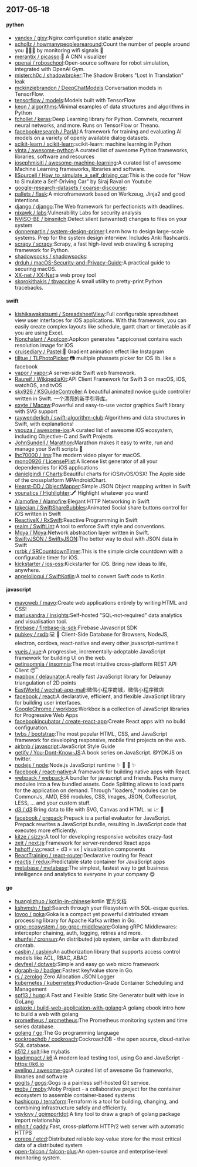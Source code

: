 ## 2017-05-18

#### python
* [yandex / gixy](https://github.com/yandex/gixy):Nginx configuration static analyzer
* [schollz / howmanypeoplearearound](https://github.com/schollz/howmanypeoplearearound):Count the number of people around you 👨‍👨‍👦 by monitoring wifi signals 📡
* [merantix / picasso](https://github.com/merantix/picasso):🎨 A CNN visualizer
* [openai / roboschool](https://github.com/openai/roboschool):Open-source software for robot simulation, integrated with OpenAI Gym.
* [misterch0c / shadowbroker](https://github.com/misterch0c/shadowbroker):The Shadow Brokers "Lost In Translation" leak
* [mckinziebrandon / DeepChatModels](https://github.com/mckinziebrandon/DeepChatModels):Conversation models in TensorFlow.
* [tensorflow / models](https://github.com/tensorflow/models):Models built with TensorFlow
* [keon / algorithms](https://github.com/keon/algorithms):Minimal examples of data structures and algorithms in Python
* [fchollet / keras](https://github.com/fchollet/keras):Deep Learning library for Python. Convnets, recurrent neural networks, and more. Runs on TensorFlow or Theano.
* [facebookresearch / ParlAI](https://github.com/facebookresearch/ParlAI):A framework for training and evaluating AI models on a variety of openly available dialog datasets.
* [scikit-learn / scikit-learn](https://github.com/scikit-learn/scikit-learn):scikit-learn: machine learning in Python
* [vinta / awesome-python](https://github.com/vinta/awesome-python):A curated list of awesome Python frameworks, libraries, software and resources
* [josephmisiti / awesome-machine-learning](https://github.com/josephmisiti/awesome-machine-learning):A curated list of awesome Machine Learning frameworks, libraries and software.
* [llSourcell / How_to_simulate_a_self_driving_car](https://github.com/llSourcell/How_to_simulate_a_self_driving_car):This is the code for "How to Simulate a Self-Driving Car" by Siraj Raval on Youtube
* [google-research-datasets / coarse-discourse](https://github.com/google-research-datasets/coarse-discourse):
* [pallets / flask](https://github.com/pallets/flask):A microframework based on Werkzeug, Jinja2 and good intentions
* [django / django](https://github.com/django/django):The Web framework for perfectionists with deadlines.
* [nixawk / labs](https://github.com/nixawk/labs):Vulnerability Labs for security analysis
* [NVISO-BE / binsnitch](https://github.com/NVISO-BE/binsnitch):Detect silent (unwanted) changes to files on your system
* [donnemartin / system-design-primer](https://github.com/donnemartin/system-design-primer):Learn how to design large-scale systems. Prep for the system design interview. Includes Anki flashcards.
* [scrapy / scrapy](https://github.com/scrapy/scrapy):Scrapy, a fast high-level web crawling & scraping framework for Python.
* [shadowsocks / shadowsocks](https://github.com/shadowsocks/shadowsocks):
* [drduh / macOS-Security-and-Privacy-Guide](https://github.com/drduh/macOS-Security-and-Privacy-Guide):A practical guide to securing macOS.
* [XX-net / XX-Net](https://github.com/XX-net/XX-Net):a web proxy tool
* [skorokithakis / tbvaccine](https://github.com/skorokithakis/tbvaccine):A small utility to pretty-print Python tracebacks.

#### swift
* [kishikawakatsumi / SpreadsheetView](https://github.com/kishikawakatsumi/SpreadsheetView):Full configurable spreadsheet view user interfaces for iOS applications. With this framework, you can easily create complex layouts like schedule, gantt chart or timetable as if you are using Excel.
* [Nonchalant / AppIcon](https://github.com/Nonchalant/AppIcon):AppIcon generates *.appiconset contains each resolution image for iOS
* [cruisediary / Pastel](https://github.com/cruisediary/Pastel):🎨 Gradient animation effect like Instagram
* [tilltue / TLPhotoPicker](https://github.com/tilltue/TLPhotoPicker):📷 multiple phassets picker for iOS lib. like a facebook
* [vapor / vapor](https://github.com/vapor/vapor):A server-side Swift web framework.
* [Raureif / WikipediaKit](https://github.com/Raureif/WikipediaKit):API Client Framework for Swift 3 on macOS, iOS, watchOS, and tvOS
* [skx926 / KSGuideController](https://github.com/skx926/KSGuideController):A beautiful animated novice guide controller written in Swift. 一个漂亮的新手引导库。
* [exyte / Macaw](https://github.com/exyte/Macaw):Powerful and easy-to-use vector graphics Swift library with SVG support
* [raywenderlich / swift-algorithm-club](https://github.com/raywenderlich/swift-algorithm-club):Algorithms and data structures in Swift, with explanations!
* [vsouza / awesome-ios](https://github.com/vsouza/awesome-ios):A curated list of awesome iOS ecosystem, including Objective-C and Swift Projects
* [JohnSundell / Marathon](https://github.com/JohnSundell/Marathon):Marathon makes it easy to write, run and manage your Swift scripts 🏃
* [lhc70000 / iina](https://github.com/lhc70000/iina):The modern video player for macOS.
* [mono0926 / LicensePlist](https://github.com/mono0926/LicensePlist):A license list generator of all your dependencies for iOS applications
* [danielgindi / Charts](https://github.com/danielgindi/Charts):Beautiful charts for iOS/tvOS/OSX! The Apple side of the crossplatform MPAndroidChart.
* [Hearst-DD / ObjectMapper](https://github.com/Hearst-DD/ObjectMapper):Simple JSON Object mapping written in Swift
* [younatics / Highlighter](https://github.com/younatics/Highlighter):🖍 Highlight whatever you want!
* [Alamofire / Alamofire](https://github.com/Alamofire/Alamofire):Elegant HTTP Networking in Swift
* [takecian / SwiftShareBubbles](https://github.com/takecian/SwiftShareBubbles):Animated Social share buttons control for iOS written in Swift
* [ReactiveX / RxSwift](https://github.com/ReactiveX/RxSwift):Reactive Programming in Swift
* [realm / SwiftLint](https://github.com/realm/SwiftLint):A tool to enforce Swift style and conventions.
* [Moya / Moya](https://github.com/Moya/Moya):Network abstraction layer written in Swift.
* [SwiftyJSON / SwiftyJSON](https://github.com/SwiftyJSON/SwiftyJSON):The better way to deal with JSON data in Swift
* [rsrbk / SRCountdownTimer](https://github.com/rsrbk/SRCountdownTimer):This is the simple circle countdown with a configurable timer for iOS.
* [kickstarter / ios-oss](https://github.com/kickstarter/ios-oss):Kickstarter for iOS. Bring new ideas to life, anywhere.
* [angelolloqui / SwiftKotlin](https://github.com/angelolloqui/SwiftKotlin):A tool to convert Swift code to Kotlin.

#### javascript
* [mavoweb / mavo](https://github.com/mavoweb/mavo):Create web applications entirely by writing HTML and CSS!
* [mariusandra / insights](https://github.com/mariusandra/insights):Self-hosted "SQL-not-required" data analytics and visualisation tool.
* [firebase / firebase-js-sdk](https://github.com/firebase/firebase-js-sdk):Firebase Javascript SDK
* [pubkey / rxdb](https://github.com/pubkey/rxdb):💻 📱 Client-Side Database for Browsers, NodeJS, electron, cordova, react-native and every other javascript-runtime ❗️
* [vuejs / vue](https://github.com/vuejs/vue):A progressive, incrementally-adoptable JavaScript framework for building UI on the web.
* [getinsomnia / insomnia](https://github.com/getinsomnia/insomnia):The most intuitive cross-platform REST API Client 😴
* [mapbox / delaunator](https://github.com/mapbox/delaunator):A really fast JavaScript library for Delaunay triangulation of 2D points
* [EastWorld / wechat-app-mall](https://github.com/EastWorld/wechat-app-mall):微信小程序商城，微信小程序微店
* [facebook / react](https://github.com/facebook/react):A declarative, efficient, and flexible JavaScript library for building user interfaces.
* [GoogleChrome / workbox](https://github.com/GoogleChrome/workbox):Workbox is a collection of JavaScript libraries for Progressive Web Apps
* [facebookincubator / create-react-app](https://github.com/facebookincubator/create-react-app):Create React apps with no build configuration.
* [twbs / bootstrap](https://github.com/twbs/bootstrap):The most popular HTML, CSS, and JavaScript framework for developing responsive, mobile first projects on the web.
* [airbnb / javascript](https://github.com/airbnb/javascript):JavaScript Style Guide
* [getify / You-Dont-Know-JS](https://github.com/getify/You-Dont-Know-JS):A book series on JavaScript. @YDKJS on twitter.
* [nodejs / node](https://github.com/nodejs/node):Node.js JavaScript runtime ✨ 🐢 🚀 ✨
* [facebook / react-native](https://github.com/facebook/react-native):A framework for building native apps with React.
* [webpack / webpack](https://github.com/webpack/webpack):A bundler for javascript and friends. Packs many modules into a few bundled assets. Code Splitting allows to load parts for the application on demand. Through "loaders," modules can be CommonJs, AMD, ES6 modules, CSS, Images, JSON, Coffeescript, LESS, ... and your custom stuff.
* [d3 / d3](https://github.com/d3/d3):Bring data to life with SVG, Canvas and HTML. 📊 📈 🎉
* [facebook / prepack](https://github.com/facebook/prepack):Prepack is a partial evaluator for JavaScript. Prepack rewrites a JavaScript bundle, resulting in JavaScript code that executes more efficiently.
* [kitze / sizzy](https://github.com/kitze/sizzy):A tool for developing responsive websites crazy-fast
* [zeit / next.js](https://github.com/zeit/next.js):Framework for server-rendered React apps
* [hshoff / vx](https://github.com/hshoff/vx):react + d3 = vx | visualization components
* [ReactTraining / react-router](https://github.com/ReactTraining/react-router):Declarative routing for React
* [reactjs / redux](https://github.com/reactjs/redux):Predictable state container for JavaScript apps
* [metabase / metabase](https://github.com/metabase/metabase):The simplest, fastest way to get business intelligence and analytics to everyone in your company 😋

#### go
* [huanglizhuo / kotlin-in-chinese](https://github.com/huanglizhuo/kotlin-in-chinese):kotlin 官方文档
* [kshvmdn / fsql](https://github.com/kshvmdn/fsql):Search through your filesystem with SQL-esque queries.
* [lovoo / goka](https://github.com/lovoo/goka):Goka is a compact yet powerful distributed stream processing library for Apache Kafka written in Go.
* [grpc-ecosystem / go-grpc-middleware](https://github.com/grpc-ecosystem/go-grpc-middleware):Golang gRPC Middlewares: interceptor chaining, auth, logging, retries and more.
* [shunfei / cronsun](https://github.com/shunfei/cronsun):An distributed job system, similar with distributed crontab.
* [casbin / casbin](https://github.com/casbin/casbin):An authorization library that supports access control models like ACL, RBAC, ABAC
* [devfeel / dotweb](https://github.com/devfeel/dotweb):Simple and easy go web micro framework
* [dgraph-io / badger](https://github.com/dgraph-io/badger):Fastest key/value store in Go.
* [rs / zerolog](https://github.com/rs/zerolog):Zero Allocation JSON Logger
* [kubernetes / kubernetes](https://github.com/kubernetes/kubernetes):Production-Grade Container Scheduling and Management
* [spf13 / hugo](https://github.com/spf13/hugo):A Fast and Flexible Static Site Generator built with love in GoLang
* [astaxie / build-web-application-with-golang](https://github.com/astaxie/build-web-application-with-golang):A golang ebook intro how to build a web with golang
* [prometheus / prometheus](https://github.com/prometheus/prometheus):The Prometheus monitoring system and time series database.
* [golang / go](https://github.com/golang/go):The Go programming language
* [cockroachdb / cockroach](https://github.com/cockroachdb/cockroach):CockroachDB - the open source, cloud-native SQL database.
* [it512 / sqlt](https://github.com/it512/sqlt):like mybatis
* [loadimpact / k6](https://github.com/loadimpact/k6):A modern load testing tool, using Go and JavaScript - https://k6.io
* [avelino / awesome-go](https://github.com/avelino/awesome-go):A curated list of awesome Go frameworks, libraries and software
* [gogits / gogs](https://github.com/gogits/gogs):Gogs is a painless self-hosted Git service.
* [moby / moby](https://github.com/moby/moby):Moby Project - a collaborative project for the container ecosystem to assemble container-based systems
* [hashicorp / terraform](https://github.com/hashicorp/terraform):Terraform is a tool for building, changing, and combining infrastructure safely and efficiently.
* [yqylovy / goimportdot](https://github.com/yqylovy/goimportdot):A tiny tool to draw a graph of golang package import relationship
* [mholt / caddy](https://github.com/mholt/caddy):Fast, cross-platform HTTP/2 web server with automatic HTTPS
* [coreos / etcd](https://github.com/coreos/etcd):Distributed reliable key-value store for the most critical data of a distributed system
* [open-falcon / falcon-plus](https://github.com/open-falcon/falcon-plus):An open-source and enterprise-level monitoring system.
